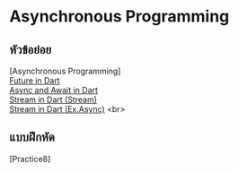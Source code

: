 # Asynchronous Programming


## หัวข้อย่อย
  [Asynchronous Programming]
  <br>
  [Future in Dart](https://github.com/soonklang/dart-tutorial/blob/main/8.%20Asynchronous%20Programming/Future%20in%20Dart.md)
  <br>
  [Async and Await in Dart](https://github.com/soonklang/dart-tutorial/blob/main/8.%20Asynchronous%20Programming/Async%20and%20Await%20In%20Dart.md)
  <br>
  [Stream in Dart (Stream)](https://github.com/soonklang/dart-tutorial/blob/main/8.%20Asynchronous%20Programming/Stream%20in%20Dart%20(Stream).md)
  <br>
 [Stream in Dart (Ex.Async)](https://github.com/soonklang/dart-tutorial/blob/main/8.%20Asynchronous%20Programming/Stream%20in%20Dart%20(Ex.Async).md)
  <br>


## แบบฝึกหัด
 [Practice8]
 
